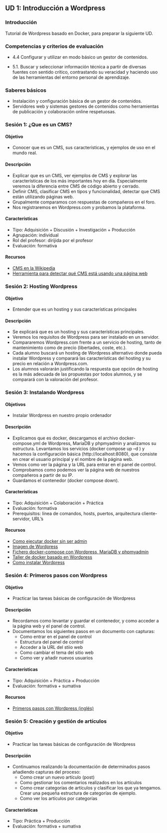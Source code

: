 ## UD 1: Introducción a Wordpress

### Introducción

Tutorial de Wordpress basado en Docker, para preparar la siguiente UD. 

### Competencias y criterios de evaluación

* 4.4 Configurar y utilizar en modo básico un gestor de contenidos.

* 5.1. Buscar y seleccionar información técnica a partir de diversas fuentes con sentido crítico, contrastando su veracidad y haciendo uso de las herramientas del entorno personal de aprendizaje.

### Saberes básicos

* Instalación y configuración básica de un gestor de contenidos.
* Servidores web y sistemas gestores de contenidos como herramientas de publicación y colaboración online respetuosas.

### Sesión 1: ¿Que es un CMS?

#### Objetivo

* Conocer que es un CMS, sus características, y ejemplos de uso en el mundo real.

#### Descripción

* Explicar que es un CMS, ver ejemplos de CMS y explorar las características de los más importantes hoy en día. Especialmente veremos la diferencia entre CMS de código abierto y cerrado.
* Definir CMS, clasificar CMS en tipos y funcionalidad, detectar que CMS están utilizando páginas web.
* Grupalmente comparamos con respuestas de compañeros en el foro.
* Nos registraremos en Wordpress.com y probamos la plataforma.

#### Características

* Tipo: Adquisición + Discusión + Investigación + Producción 
* Agrupación: individual
* Rol del profesor: dirijida por el profesor
* Evaluación: formativa 

#### Recursos 
* [CMS en la Wikipedia](https://es.wikipedia.org/wiki/Sistema_de_gesti%C3%B3n_de_contenidos) 
* [Herramienta para detectar qué CMS está usando una página web](https://whatcms.org/) 

### Sesión 2: Hosting Wordpress

#### Objetivo

* Entender que es un hosting y sus características principales

#### Descripción

* Se explicará que es un hosting y sus características principales.
* Veremos los requisitos de Wordpress para ser instalado en un servidor.
* Compararemos Wordpress.com frente a un servicio de hosting, tanto de mantenimiento como de precio (libertades, coste, etc.). 
* Cada alumno buscará un hosting de Wordpress alternativo donde pueda instalar Wordpress y comparará las características del hosting y su precio en relación a Wordpress.com.
* Los alumnos valorarán justificando la respuesta que opción de hosting es la más adecuada de las propuestas por todos alumnos, y se comparará con la valoración del profesor.

### Sesión 3: Instalando Wordpress

#### Objetivos

* Instalar Wordpress en nuestro propio ordenador

#### Descripción

* Explicamos que es docker, descargamos el archivo docker-compose.yml de Wordpress, MariaDB y phpmyadmin y analizamos su estructura. Levantamos los servicios (docker compose up –d ) y hacemos la configuración básica (http://localhost:8080), que consiste en crear el usuario principal y el nombre de la página web.
* Vemos como ver la página y la URL para entrar en el panel de control.
* Comprobamos como podemos ver la página web de nuestros compañeros a partir de su IP.
* Guardamos el contenedor (docker compose down). 

#### Características

* Tipo: Adquisición + Colaboración + Práctica 
* Evaluación: formativa 
* Prerequisitos: línea de comandos, hosts, puertos, arquitectura cliente-servidor, URL’s 

#### Recursos 
* [Como ejecutar docker sin ser admin](https://docs.docker.com/engine/install/linux-postinstall/) 
* [Imagen de Wordpress](https://hub.docker.com/_/wordpress)
* [Fichero docker-compose con Wordpress, MariaDB y phpmyadmin](https://gist.github.com/Canx/afd18727f83bbe14452035a5a5cbed02) 
* [Taller de docker basado en Wordpress](https://aulasoftwarelibre.github.io/taller-de-docker/wordpress/)
* [Como instalar Wordpress](https://wordpress.org/support/article/how-to-install-wordpress/) 

### Sesión 4: Primeros pasos con Wordpress

#### Objetivo

* Practicar las tareas básicas de configuración de Wordpress

#### Descripción

* Recordamos como levantar y guardar el contenedor, y como acceder a la página web y el panel de control.
* Documentamos los siguientes pasos en un documento con capturas: 
  * Como entrar en el panel de control 
  * Estructura del panel de control 
  * Acceder a la URL del stiio web 
  * Como cambiar el tema del sitio web 
  * Como ver y añadir nuevos usuarios 

#### Características

* Tipo: Adquisición + Práctica + Producción 
* Evaluación: formativa + sumativa 

#### Recursos 
* [Primeros pasos con Wordpress (inglés)](https://wordpress.org/support/article/first-steps-with-wordpress/) 

### Sesión 5: Creación y gestión de artículos

#### Objetivo

* Practicar las tareas básicas de configuración de Wordpress

#### Descripción

* Continuamos realizando la documentación de determinados pasos añadiendo capturas del proceso: 
  * Como crear un nuevo artículo (post) 
  * Como gestionar los comentarios realizados en los artículos 
  * Como crear categorías de artículos y clasificar los que ya tengamos. Crear una pequeña estructura de categorías de ejemplo. 
  * Como ver los artículos por categorías 

#### Características

* Tipo:  Práctica + Producción 
* Evaluación: formativa + sumativa 

